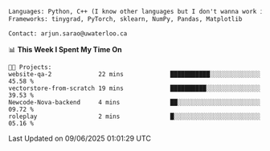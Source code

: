 ```txt
Languages: Python, C++ (I know other languages but I don't wanna work in em)
Frameworks: tinygrad, PyTorch, sklearn, NumPy, Pandas, Matplotlib

Contact: arjun.sarao@uwaterloo.ca
```

<!--START_SECTION:waka-->
📊 **This Week I Spent My Time On** 

```text
🐱‍💻 Projects: 
website-qa-2             22 mins             ███████████░░░░░░░░░░░░░░   45.58 % 
vectorstore-from-scratch 19 mins             ██████████░░░░░░░░░░░░░░░   39.53 % 
Newcode-Nova-backend     4 mins              ██░░░░░░░░░░░░░░░░░░░░░░░   09.72 % 
roleplay                 2 mins              █░░░░░░░░░░░░░░░░░░░░░░░░   05.16 % 
```


 Last Updated on 09/06/2025 01:01:29 UTC
<!--END_SECTION:waka-->
